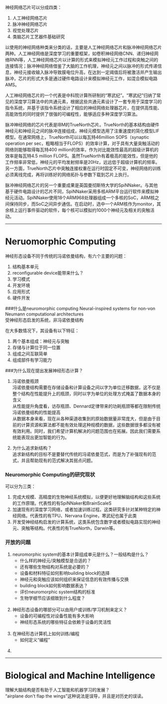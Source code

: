神经网络芯片可以分成四类：<br/>
1. 人工神经网络芯片<br/>
2. 脉冲神经网络芯片<br/>
3. 视觉处理芯片<br/>
4. 类脑芯片工艺器件基础研究

以使用的神经网络种类来分类的话，主要是人工神经网络芯片和脉冲神经网络芯片两种。人工神经网络是深度学习的重要框架，如卷积神经网络CNN、递归神经网络RNN等，人工神经网络芯片以计算的形式来模拟神经元工作过程和突触之间的连接情况；脉冲神经网络借鉴了大脑的工作机理，神经元之间以脉冲的形式传递信息，神经元接收输入脉冲导致膜电位升高，在达到一定阈值后将被激活并产生输出脉冲，芯片的形式大多是通过硬件电路设计来模拟神经元工作，如混合模拟电路AMS。

人工神经网络芯片的一个代表是中科院计算所研制的“寒武纪”。“寒武纪”归纳了常见的深度学习算法中的共通元素，根据这些共通元素设计了一套专用于深度学习的指令系统，并基于该指令系统设计了相应的神经网络处理器芯片，在提供高性能、高能效性的同时提供了很强的可编程性，能够适应多种深度学习算法。

脉冲神经网络的芯片代表是IBM的TrueNorth芯片。TrueNorth的基本结构由硬件神经元和神经元之间的脉冲连接组成，神经元模型选用了注重速度的简化模型LIF模型。在通常网络上，TrueNorth可以以每瓦特46million SOPS（synaptic operation per sec，粗略相当于FLOPS）的效率计算，对于具有大量突触活动的网络则能够取得每瓦特400 million的效率，作为对比能效性最高的超级计算机的效率是每瓦特4.5 million FLOPS。虽然TrueNorth有着极高的能效性，但是他的工作频率非常低，神经元的平均发射频率是20Hz，远远低于超级计算机的频率。另一方面，TrueNorth芯片中突触连接权重在运行时固定不可变，神经网络的训练必须离线完成，再将训练好的网络拓扑与参数下载到芯片上执行。

脉冲神经网络芯片的另一个重要成果是英国曼彻斯特大学的SpiNNaker。与其他基于硬件电路设计的芯片不同，SpiNNaker采用多核ARM平台运行软件来模拟神经元活动。SpiNNaker使用18个ARM968处理器组成一个多核的SoC，ARM核之间保持同步，而SoC之间异步通信。在启动时，选中一个ARM核作为monitor，其余核上运行事件驱动的软件，每个核可以模拟约1000个神经元及相关的突触活动。

--------------------

# Neruomorphic Computing
神经形态设备不同于传统的冯诺依曼结构，有六个主要的问题：<br/>
1. 结构基本单元<br/>
2. reconfigurable device能带来什么？<br/>
3. 学习模式<br/>
4. 开发环境<br/>
5. 应用形式<br/>
6. 硬件开发<br/>

###什么是neuromorphic computing
Neural-inspired systems for non-von Neumann computational architectures
<br/>受神经形态启发的系统，非冯诺依曼结构

在大多数情况下，其设备有以下特征：<br/>
1. 两个基本组成：神经元与突触<br/>
2. 存储与计算位于同一位置<br/>
3. 组成之间互联简单<br/>
4. 组成部件有学习能力

###为什么现在提出发展神经形态计算？
1. 冯诺依曼瓶颈<br/>
冯诺依曼结构需要在存储设备和计算设备之间以字为单位迁移数据，这不仅是整个结构在性能提升上的瓶颈，同时以字为单位的处理方式掩盖了数据本身的含义<br/>
从性能提升角度看，访存瓶颈、Dennard定律带来的功耗瓶颈等都在限制传统冯诺依曼结构的性能提高<br/>
从数据本身来看，现在从各种渠道收集到的原始数据量非常庞大，但是由于目前的计算资源和算法都不能有效处理这种规模的数据，这些数据很多都没有被有效利用。同时，我们希望计算机解决的问题范围也在拓展。因此我们需要系统能表现出更加智能的行为。

2. 为什么追求新结构？<br/>
追求新结构的目标不是要替代传统的冯诺依曼范式，而是为了补强现有的范式，并且帮助现有的范式解决其弱点问题。

### Neuromorphic Computing的研究现状
可以分为三类：<br/>
1. 完成大规模、高精度的生物神经系统模拟，以便更好地理解脑结构和这些系统的工作原理。代表性的有SpiNNaker和BrainScaleS<br/>
2. 加速现有的深度学习网络，或者加速训练过程。这类研究多针对某种特定的神经网络。代表性的有TPU、Nervana Engine，寒武纪也属于此类<br/>
3. 开发受神经结构启发的计算系统，这类系统包含数字或者模拟电路实现的神经元、突触等结构。代表性的有TrueNorth，Darwin等。

### 开放的问题
1. neuromorphic system的基本计算组成单元是什么？一般结构是什么？
	- 什么样的神经元/突触模型是合适的？<br/>
	- 还有哪些生物结构对系统是必要的？<br/>
	- 设备和材料特征如何影响building block的选择<br/>
	- 神经元和突触应该如何组织来保证信息的有效传播与交换<br/>
	- building block如何影响数据表达？<br/>
	- 评价neuromorphic system结构的标准<br/>
	- 生物学细节应该细致到什么程度？
<br/><br/>
2. 神经形态设备的哪部分可以由用户或训练/学习机制来定义？
	- 设备的可编程性对设备性能有多大影响<br/>
	- 神经形态系统的哪些特征会依赖于设备的灵活性
<br><br>
3. 在神经形态计算机上如何训练/编程
	- 如何定义“编程”
<br><br>
4. 

-------

# Biological and Machine Intelligence
理解大脑结构是否有助于人工智能和机器学习的发展？<br/>
“airplane don't flap the wings”这种说法是误导，并且是对历史的误读。